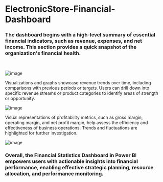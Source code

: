 # ElectronicStore-Financial-Dashboard

### The dashboard begins with a high-level summary of essential financial indicators, such as revenue, expenses, and net income. This section provides a quick snapshot of the organization's financial health.
<br />

![image](https://github.com/raheelsahu18/Financial-Statistics-Dashboard/assets/165774573/d64ae4bf-5638-48f2-9cdc-de0b152936c9)
<br />

Visualizations and graphs showcase revenue trends over time, including comparisons with previous periods or targets. Users can drill down into specific revenue streams or product categories to identify areas of strength or opportunity.
<br />

![image](https://github.com/raheelsahu18/Financial-Statistics-Dashboard/assets/165774573/7c9d81ca-1706-4c61-be76-a35b137ac820)
<br />

Visual representations of profitability metrics, such as gross margin, operating margin, and net profit margin, help assess the efficiency and effectiveness of business operations. Trends and fluctuations are highlighted for further investigation.
<br />

![image](https://github.com/raheelsahu18/Financial-Statistics-Dashboard/assets/165774573/08db6bda-2073-4a5c-88c1-50fd94ed6750)
<br />

### Overall, the Financial Statistics Dashboard in Power BI empowers users with actionable insights into financial performance, enabling effective strategic planning, resource allocation, and performance monitoring.
 
